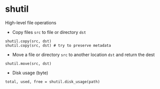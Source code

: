 # shutil

High-level file operations

* Copy files `src` to file or directory `dst`

```python3
shutil.copy(src, dst)
shutil.copy(src, dst) # try to preserve metadata
```

* Move a file or directory `src` to another location `dst` and return the dest

```python3
shutil.move(src, dst)
```

* Disk usage (byte)

```python3
total, used, free = shutil.disk_usage(path)
```
